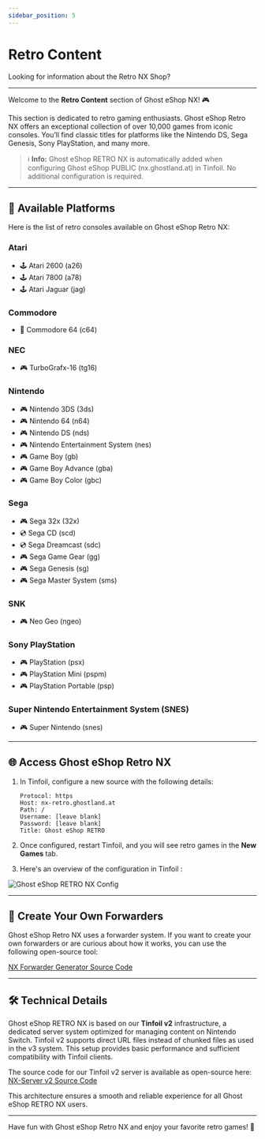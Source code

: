 ```yaml
---
sidebar_position: 5
---
```


# Retro Content  
Looking for information about the Retro NX Shop?  

---  

Welcome to the **Retro Content** section of Ghost eShop NX! 🎮  

This section is dedicated to retro gaming enthusiasts. Ghost eShop Retro NX offers an exceptional collection of over 10,000 games from iconic consoles. You’ll find classic titles for platforms like the Nintendo DS, Sega Genesis, Sony PlayStation, and many more.  

> ℹ️ **Info:** Ghost eShop RETRO NX is automatically added when configuring Ghost eShop PUBLIC (nx.ghostland.at) in Tinfoil. No additional configuration is required.  

---  

## 📂 Available Platforms  

Here is the list of retro consoles available on Ghost eShop Retro NX:  

### **Atari**  
- 🕹️ Atari 2600 (a26)  
- 🕹️ Atari 7800 (a78)  
- 🕹️ Atari Jaguar (jag)  

### **Commodore**  
- 💾 Commodore 64 (c64)  

### **NEC**  
- 🎮 TurboGrafx-16 (tg16)  

### **Nintendo**  
- 🎮 Nintendo 3DS (3ds)  
- 🎮 Nintendo 64 (n64)  
- 🎮 Nintendo DS (nds)  
- 🎮 Nintendo Entertainment System (nes)  
- 🎮 Game Boy (gb)  
- 🎮 Game Boy Advance (gba)  
- 🎮 Game Boy Color (gbc)  

### **Sega**  
- 🎮 Sega 32x (32x)  
- 💿 Sega CD (scd)  
- 💿 Sega Dreamcast (sdc)  
- 🎮 Sega Game Gear (gg)  
- 🎮 Sega Genesis (sg)  
- 🎮 Sega Master System (sms)  

### **SNK**  
- 🎮 Neo Geo (ngeo)  

### **Sony PlayStation**  
- 🎮 PlayStation (psx)  
- 🎮 PlayStation Mini (pspm)  
- 🎮 PlayStation Portable (psp)  

### **Super Nintendo Entertainment System (SNES)**  
- 🎮 Super Nintendo (snes)  

---  

## 🌐 Access Ghost eShop Retro NX  

1. In Tinfoil, configure a new source with the following details:  

   ```
   Protocol: https
   Host: nx-retro.ghostland.at
   Path: /
   Username: [leave blank]
   Password: [leave blank]
   Title: Ghost eShop RETRO
   ```
2. Once configured, restart Tinfoil, and you will see retro games in the **New Games** tab. 

3. Here's an overview of the configuration in Tinfoil :  

![Ghost eShop RETRO NX Config](/img/nx/nxretro-tinfoil.jpg)

---  

## 🔧 Create Your Own Forwarders  

Ghost eShop Retro NX uses a forwarder system. If you want to create your own forwarders or are curious about how it works, you can use the following open-source tool:  

[NX Forwarder Generator Source Code](https://github.com/ghost-land/NX-Forwarder-Generator)  

---  

## 🛠 Technical Details  

Ghost eShop RETRO NX is based on our **Tinfoil v2** infrastructure, a dedicated server system optimized for managing content on Nintendo Switch. Tinfoil v2 supports direct URL files instead of chunked files as used in the v3 system. This setup provides basic performance and sufficient compatibility with Tinfoil clients.  

The source code for our Tinfoil v2 server is available as open-source here:  
[NX-Server v2 Source Code](https://github.com/ghost-land/NX-Server)  

This architecture ensures a smooth and reliable experience for all Ghost eShop RETRO NX users.  

---  

Have fun with Ghost eShop Retro NX and enjoy your favorite retro games! 🚀  
